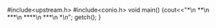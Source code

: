 #include<upstream.h>
#include<conio.h>
void main()
{cout<<"*\n  **\n   ***\n    ****\n   ***\n  **\n*";
getch();
}
